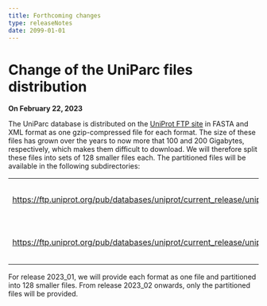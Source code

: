 ```yaml
---
title: Forthcoming changes
type: releaseNotes
date: 2099-01-01
---
```


# Change of the UniParc files distribution

**On February 22, 2023**

The UniParc database is distributed on the [UniProt FTP site](https://ftp.uniprot.org/pub/databases/uniprot/current_release/uniparc/) in FASTA and XML format as one gzip-compressed file for each format. The size of these files has grown over the years to now more that 100 and 200 Gigabytes, respectively, which makes them difficult to download. We will therefore split these files into sets of 128 smaller files each. The partitioned files will be available in the following subdirectories:

|                                                                                    |                                      |
| ---------------------------------------------------------------------------------- | ------------------------------------ |
| https://ftp.uniprot.org/pub/databases/uniprot/current_release/uniparc/xml/all      | all sequences in XML format          |
| https://ftp.uniprot.org/pub/databases/uniprot/current_release/uniparc/fasta/active | all active sequences in FASTA format |

For release 2023_01, we will provide each format as one file and partitioned into 128 smaller files. From release 2023_02 onwards, only the partitioned files will be provided.
